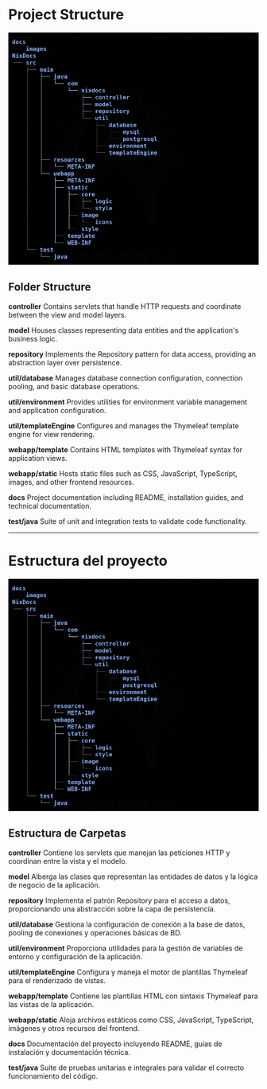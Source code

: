 # Project Structure

![Project Structure](./docs/images/project-structure.png) 

## Folder Structure

**controller**  Contains servlets that handle HTTP requests and coordinate between the view and model layers.

**model**  Houses classes representing data entities and the application's business logic.

**repository**  Implements the Repository pattern for data access, providing an abstraction layer over persistence.

**util/database**  Manages database connection configuration, connection pooling, and basic database operations.

**util/environment**  Provides utilities for environment variable management and application configuration.

**util/templateEngine**  Configures and manages the Thymeleaf template engine for view rendering.

**webapp/template**  Contains HTML templates with Thymeleaf syntax for application views.

**webapp/static**  Hosts static files such as CSS, JavaScript, TypeScript, images, and other frontend resources.

**docs**  Project documentation including README, installation guides, and technical documentation.

**test/java**  Suite of unit and integration tests to validate code functionality.


--------

# Estructura del proyecto 

![Arbol de archivos](./docs/images/project-structure.png) 

## Estructura de Carpetas

**controller**  Contiene los servlets que manejan las peticiones HTTP y coordinan entre la vista y el modelo.

**model**  Alberga las clases que representan las entidades de datos y la lógica de negocio de la aplicación.

**repository**  Implementa el patrón Repository para el acceso a datos, proporcionando una abstracción sobre la capa de persistencia.

**util/database**  Gestiona la configuración de conexión a la base de datos, pooling de conexiones y operaciones básicas de BD.

**util/environment**  Proporciona utilidades para la gestión de variables de entorno y configuración de la aplicación.

**util/templateEngine**  Configura y maneja el motor de plantillas Thymeleaf para el renderizado de vistas.

**webapp/template**  Contiene las plantillas HTML con sintaxis Thymeleaf para las vistas de la aplicación.

**webapp/static**  Aloja archivos estáticos como CSS, JavaScript, TypeScript, imágenes y otros recursos del frontend.

**docs**  Documentación del proyecto incluyendo README, guías de instalación y documentación técnica.

**test/java**  Suite de pruebas unitarias e integrales para validar el correcto funcionamiento del código.
